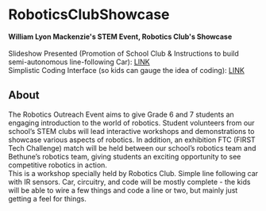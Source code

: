 # RoboticsClubShowcase
<b>William Lyon Mackenzie's STEM Event, Robotics Club's Showcase</b> <br><br>
Slideshow Presented (Promotion of School Club & Instructions to build semi-autonomous line-following Car): [LINK](https://docs.google.com/presentation/d/1_L0LNgEjtG89szAOX-0eW_nYYfMAR5ZDYjyrGRUasLM/edit?usp=sharing) <br>
Simplistic Coding Interface (so kids can gauge the idea of coding): [LINK](https://emera1d3x.github.io/RoboticsClubShowcase/index.html)<br>
## About
The Robotics Outreach Event aims to give Grade 6 and 7 students an engaging introduction to the world of robotics. Student volunteers from our school’s STEM clubs will lead interactive workshops and demonstrations to showcase various aspects of robotics. In addition, an exhibition FTC (FIRST Tech Challenge) match will be held between our school’s robotics team and Bethune’s robotics team, giving students an exciting opportunity to see competitive robotics in action. <br>
This is a workshop specially held by Robotics Club. Simple line following car with IR sensors. Car, circuitry, and code will be mostly complete -  the kids will be able to wire a few things and code a line or two, but mainly just getting a feel for things.
